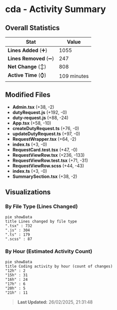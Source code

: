 # cda - Activity Summary 

## Overall Statistics

| Stat                   | Value                                                             |
| ---------------------- | ----------------------------------------------------------------- |
| **Lines Added** (➕)   | 1055                                          |
| **Lines Removed** (➖) | 247                                        |
| **Net Change** (↕)    | 808                |
| **Active Time** (⌚)   | 109 minutes |


## Modified Files
- **Admin.tsx** (+38, -2)
- **dutyRequest.js** (+192, -0)
- **duty-request.js** (+88, -24)
- **App.tsx** (+58, -10)
- **createDutyRequest.ts** (+76, -0)
- **updateDutyRequest.ts** (+97, -0)
- **RequestWrapper.tsx** (+64, -2)
- **index.ts** (+3, -0)
- **RequestCard.test.tsx** (+47, -0)
- **RequestViewRow.tsx** (+236, -133)
- **RequestViewRow.test.tsx** (+71, -31)
- **RequestViewRow.scss** (+44, -43)
- **index.ts** (+3, -0)
- **SummarySection.tsx** (+38, -2)

## Visualizations

### By File Type (Lines Changed)

```mermaid
pie showData
title Lines changed by file type
".tsx" : 732
".js" : 304
".ts" : 179
".scss" : 87
```

### By Hour (Estimated Activity Count)

```mermaid
pie showData
title Coding activity by hour (count of changes)
"12h" : 2
"15h" : 31
"16h" : 24
"17h" : 6
"20h" : 5
"21h" : 11
```


> **Last Updated:** 26/02/2025, 21:31:48